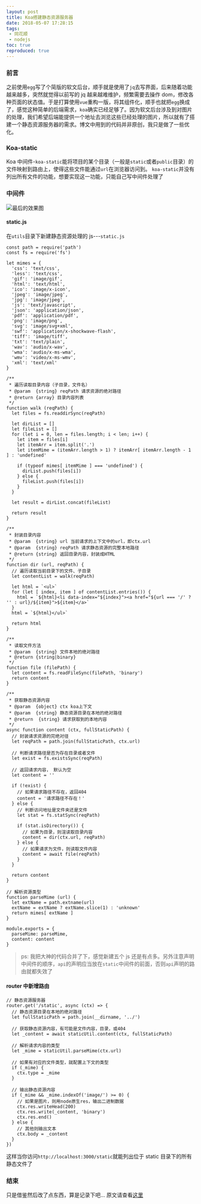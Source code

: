 ```yaml
---
layout: post
title: Koa搭建静态资源服务器
date: 2018-05-07 17:28:15
tags:
 - 同花顺
 - nodejs
toc: true
reproduced: true
---
```


### 前言

之前使用`egg`写了个简版的软文后台，顺手就是使用了`jq`去写界面，后来随着功能越来越多，突然就觉得以前写的 jq 越来越难维护，频繁需要去操作 dom，修改各种页面的状态值。于是打算使用`vue`重构一版，将其组件化，顺手也就把`egg`换成了，感觉这种简单的后端需求，`koa`确实已经足够了。因为软文后台涉及到对图片的处理，我们希望后端能提供一个地址去浏览这些已经处理的图片，所以就有了搭建一个静态资源服务器的需求。博文中用到的代码并非原创，我只是做了一些优化。

### Koa-static

Koa 中间件-`koa-static`能将项目的某个目录（一般是`static`或者`public`目录）的文件映射到路由上，使得这些文件能通过`url`在浏览器访问到。
`koa-static`并没有列出所有文件的功能，想要实现这一功能，只能自己写中间件处理了

### 中间件

![最后的效果图](https://file.lantingshucheng.com/1525692676116.png)

#### static.js

在`utils`目录下新建静态资源处理的 js---`static.js`

```
const path = require('path')
const fs = require('fs')

let mimes = {
  'css': 'text/css',
  'less': 'text/css',
  'gif': 'image/gif',
  'html': 'text/html',
  'ico': 'image/x-icon',
  'jpeg': 'image/jpeg',
  'jpg': 'image/jpeg',
  'js': 'text/javascript',
  'json': 'application/json',
  'pdf': 'application/pdf',
  'png': 'image/png',
  'svg': 'image/svg+xml',
  'swf': 'application/x-shockwave-flash',
  'tiff': 'image/tiff',
  'txt': 'text/plain',
  'wav': 'audio/x-wav',
  'wma': 'audio/x-ms-wma',
  'wmv': 'video/x-ms-wmv',
  'xml': 'text/xml'
}

/**
 * 遍历读取目录内容（子目录，文件名）
 * @param  {string} reqPath 请求资源的绝对路径
 * @return {array} 目录内容列表
 */
function walk (reqPath) {
  let files = fs.readdirSync(reqPath)

  let dirList = []
  let fileList = []
  for (let i = 0, len = files.length; i < len; i++) {
    let item = files[i]
    let itemArr = item.split('.')
    let itemMime = (itemArr.length > 1) ? itemArr[ itemArr.length - 1 ] : 'undefined'

    if (typeof mimes[ itemMime ] === 'undefined') {
      dirList.push(files[i])
    } else {
      fileList.push(files[i])
    }
  }

  let result = dirList.concat(fileList)

  return result
}

/**
 * 封装目录内容
 * @param  {string} url 当前请求的上下文中的url，即ctx.url
 * @param  {string} reqPath 请求静态资源的完整本地路径
 * @return {string} 返回目录内容，封装成HTML
 */
function dir (url, reqPath) {
  // 遍历读取当前目录下的文件、子目录
  let contentList = walk(reqPath)

  let html = `<ul>`
  for (let [ index, item ] of contentList.entries()) {
    html = `${html}<li data-index="${index}"><a href="${url === '/' ? '' : url}/${item}">${item}</a>`
  }
  html = `${html}</ul>`

  return html
}

/**
 * 读取文件方法
 * @param  {string} 文件本地的绝对路径
 * @return {string|binary}
 */
function file (filePath) {
  let content = fs.readFileSync(filePath, 'binary')
  return content
}

/**
 * 获取静态资源内容
 * @param  {object} ctx koa上下文
 * @param  {string} 静态资源目录在本地的绝对路径
 * @return  {string} 请求获取到的本地内容
 */
async function content (ctx, fullStaticPath) {
  // 封装请求资源的完绝对径
  let reqPath = path.join(fullStaticPath, ctx.url)

  // 判断请求路径是否为存在目录或者文件
  let exist = fs.existsSync(reqPath)

  // 返回请求内容， 默认为空
  let content = ''

  if (!exist) {
    // 如果请求路径不存在，返回404
    content = '请求路径不存在！'
  } else {
    // 判断访问地址是文件夹还是文件
    let stat = fs.statSync(reqPath)

    if (stat.isDirectory()) {
      // 如果为目录，则渲读取目录内容
      content = dir(ctx.url, reqPath)
    } else {
      // 如果请求为文件，则读取文件内容
      content = await file(reqPath)
    }
  }

  return content
}

// 解析资源类型
function parseMime (url) {
  let extName = path.extname(url)
  extName = extName ? extName.slice(1) : 'unknown'
  return mimes[ extName ]
}

module.exports = {
  parseMime: parseMime,
  content: content
}
```

> ps: 我把大神的代码合并了下，感觉新建五个 js 还是有点多。另外注意声明中间件的顺序，`api`的声明应当放在`static`中间件的前面，否则`api`声明的路由就都失效了

#### router 中新增路由

```
// 静态资源服务器
router.get('/static', async (ctx) => {
  // 静态资源目录在本地的绝对路径
  let fullStaticPath = path.join(__dirname, '../')

  // 获取静态资源内容，有可能是文件内容，目录，或404
  let _content = await staticUtil.content(ctx, fullStaticPath)

  // 解析请求内容的类型
  let _mime = staticUtil.parseMime(ctx.url)

  // 如果有对应的文件类型，就配置上下文的类型
  if (_mime) {
    ctx.type = _mime
  }

  // 输出静态资源内容
  if (_mime && _mime.indexOf('image/') >= 0) {
    // 如果是图片，则用node原生res，输出二进制数据
    ctx.res.writeHead(200)
    ctx.res.write(_content, 'binary')
    ctx.res.end()
  } else {
    // 其他则输出文本
    ctx.body = _content
  }
})
```

这样当你访问`http://localhost:3000/static`就能列出位于 static 目录下的所有静态文件了

### 结束

只是借鉴然后改了点东西，算是记录下吧...
原文请查看[这里](https://chenshenhai.github.io/koa2-note/note/static/server.html)
